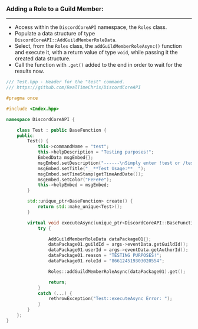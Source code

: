 ### **Adding a Role to a Guild Member:**
---
- Access within the `DiscordCoreAPI` namespace, the `Roles` class.
- Populate a data structure of type `DiscordCoreAPI::AddGuildMemberRoleData`.
- Select, from the `Roles` class, the `addGuildMemberRoleAsync()` function and execute it, with a return value of type `void`, while passing it the created data structure.
- Call the function with `.get()` added to the end in order to wait for the results now.

```cpp
/// Test.hpp - Header for the "test" command.
/// https://github.com/RealTimeChris/DiscordCoreAPI

#pragma once

#include <Index.hpp>

namespace DiscordCoreAPI {

	class Test : public BaseFunction {
	public:
		Test() {
			this->commandName = "test";
			this->helpDescription = "Testing purposes!";
			EmbedData msgEmbed{};
			msgEmbed.setDescription("------\nSimply enter !test or /test!\n------");
			msgEmbed.setTitle("__**Test Usage:**__");
			msgEmbed.setTimeStamp(getTimeAndDate());
			msgEmbed.setColor("FeFeFe");
			this->helpEmbed = msgEmbed;
		}

		std::unique_ptr<BaseFunction> create() {
			return std::make_unique<Test>();
		}

		virtual void executeAsync(unique_ptr<DiscordCoreAPI::BaseFunctionArguments> args) {
			try {

				AddGuildMemberRoleData dataPackage01{};
				dataPackage01.guildId = args->eventData.getGuildId();
				dataPackage01.userId = args->eventData.getAuthorId();
				dataPackage01.reason = "TESTING PURPOSES!";
				dataPackage01.roleId = "866124519303020554";

				Roles::addGuildMemberRoleAsync(dataPackage01).get();

				return;
			}
			catch (...) {
				rethrowException("Test::executeAsync Error: ");
			}
		}
	};
}
```
